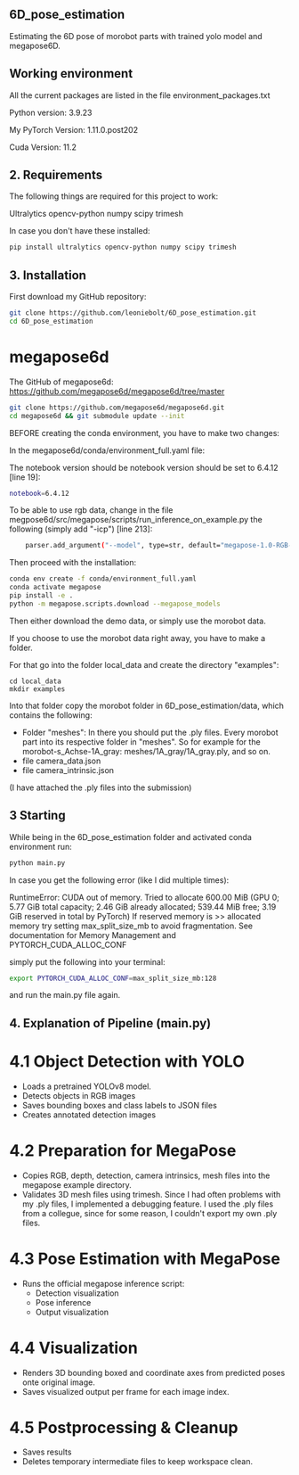 ## 6D_pose_estimation
Estimating the 6D pose of morobot parts with trained yolo model and megapose6D.

## Working environment
All the current packages are listed in the file environment_packages.txt

Python version: 3.9.23

My PyTorch Version: 1.11.0.post202

Cuda Version: 11.2



## 2. Requirements
The following things are required for this project to work:

Ultralytics
opencv-python
numpy
scipy
trimesh

In case you don't have these installed:

```bash
pip install ultralytics opencv-python numpy scipy trimesh

```

## 3. Installation
First download my GitHub repository:

```bash
git clone https://github.com/leoniebolt/6D_pose_estimation.git
cd 6D_pose_estimation
```

# megapose6d
The GitHub of megapose6d: https://github.com/megapose6d/megapose6d/tree/master


```bash
git clone https://github.com/megapose6d/megapose6d.git
cd megapose6d && git submodule update --init
```

BEFORE creating the conda environment, you have to make two changes:

In the megapose6d/conda/environment_full.yaml file:

The notebook version should be notebook version should be set to 6.4.12 [line 19]:

```bash
notebook=6.4.12
```

To be able to use rgb data, change in the file megpose6d/src/megapose/scripts/run_inference_on_example.py the following (simply add "-icp") [line 213]:

```bash
    parser.add_argument("--model", type=str, default="megapose-1.0-RGB-multi-hypothesis-icp")
```

Then proceed with the installation:

```bash
conda env create -f conda/environment_full.yaml
conda activate megapose
pip install -e .
python -m megapose.scripts.download --megapose_models
```

Then either download the demo data, or simply use the morobot data.

If you choose to use the morobot data right away, you have to make a folder.

For that go into the folder local_data and create the directory "examples":

```
cd local_data
mkdir examples
```

Into that folder copy the morobot folder in 6D_pose_estimation/data, which contains the following:

- Folder "meshes":
  In there you should put the .ply files. Every morobot part into its respective folder in "meshes".
  So for example for the morobot-s_Achse-1A_gray: meshes/1A_gray/1A_gray.ply, and so on.
- file camera_data.json
- file camera_intrinsic.json

(I have attached the .ply files into the submission)

## 3 Starting

While being in the 6D_pose_estimation folder and activated conda environment run:

```bash
python main.py
```

In case you get the following error (like I did multiple times):

RuntimeError: CUDA out of memory. Tried to allocate 600.00 MiB (GPU 0; 5.77 GiB total capacity; 2.46 GiB already allocated; 539.44 MiB free; 3.19 GiB reserved in total by PyTorch) If reserved memory is >> allocated memory try setting max_split_size_mb to avoid fragmentation.  See documentation for Memory Management and PYTORCH_CUDA_ALLOC_CONF


simply put the following into your terminal:

```bash
export PYTORCH_CUDA_ALLOC_CONF=max_split_size_mb:128
```

and run the main.py file again.


## 4. Explanation of Pipeline (main.py)
# 4.1 Object Detection with YOLO

- Loads a pretrained YOLOv8 model.
- Detects objects in RGB images
- Saves bounding boxes and class labels to JSON files
- Creates annotated detection images

# 4.2 Preparation for MegaPose

- Copies RGB, depth, detection, camera intrinsics, mesh files into the megapose example directory.
- Validates 3D mesh files using trimesh. Since I had often problems with my .ply files, I implemented a debugging feature. I used the .ply files from a collegue, since for some reason, I couldn't export my own .ply files.

# 4.3 Pose Estimation with MegaPose

- Runs the official megapose inference script:
    - Detection visualization
    - Pose inference
    - Output visualization
 
# 4.4 Visualization

- Renders 3D bounding boxed and coordinate axes from predicted poses onte original image.
- Saves visualized output per frame for each image index.

# 4.5 Postprocessing & Cleanup

- Saves results
- Deletes temporary intermediate files to keep workspace clean.

